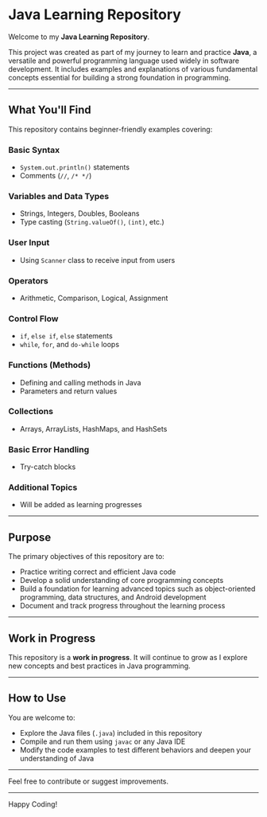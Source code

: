# Java Learning Repository

Welcome to my **Java Learning Repository**.

This project was created as part of my journey to learn and practice **Java**, a versatile and powerful programming language used widely in software development. It includes examples and explanations of various fundamental concepts essential for building a strong foundation in programming.

---

## What You'll Find

This repository contains beginner-friendly examples covering:

### Basic Syntax
- `System.out.println()` statements  
- Comments (`//`, `/* */`)

### Variables and Data Types
- Strings, Integers, Doubles, Booleans  
- Type casting (`String.valueOf()`, `(int)`, etc.)

### User Input
- Using `Scanner` class to receive input from users

### Operators
- Arithmetic, Comparison, Logical, Assignment

### Control Flow
- `if`, `else if`, `else` statements  
- `while`, `for`, and `do-while` loops

### Functions (Methods)
- Defining and calling methods in Java  
- Parameters and return values

### Collections
- Arrays, ArrayLists, HashMaps, and HashSets

### Basic Error Handling
- Try-catch blocks

### Additional Topics
- Will be added as learning progresses

---

## Purpose

The primary objectives of this repository are to:

- Practice writing correct and efficient Java code  
- Develop a solid understanding of core programming concepts  
- Build a foundation for learning advanced topics such as object-oriented programming, data structures, and Android development  
- Document and track progress throughout the learning process

---

## Work in Progress

This repository is a **work in progress**. It will continue to grow as I explore new concepts and best practices in Java programming.

---

## How to Use

You are welcome to:

- Explore the Java files (`.java`) included in this repository  
- Compile and run them using `javac` or any Java IDE  
- Modify the code examples to test different behaviors and deepen your understanding of Java

---

Feel free to contribute or suggest improvements.

---

Happy Coding!
